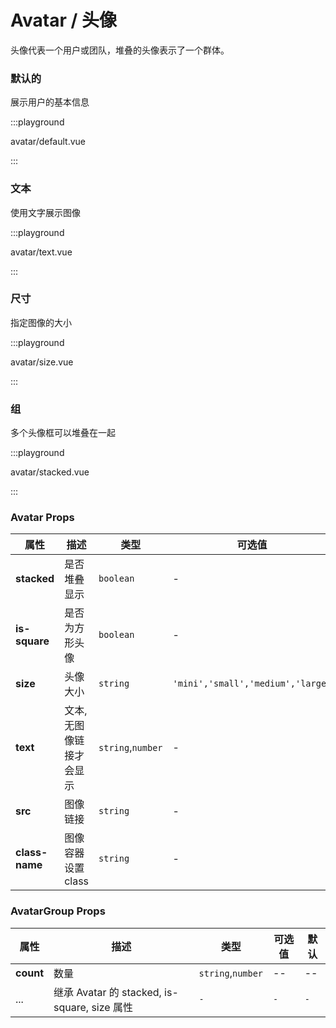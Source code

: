 # Avatar / 头像

头像代表一个用户或团队，堆叠的头像表示了一个群体。

### 默认的

展示用户的基本信息

:::playground

avatar/default.vue

:::

### 文本

使用文字展示图像

:::playground

avatar/text.vue

:::

### 尺寸

指定图像的大小

:::playground

avatar/size.vue

:::

### 组

多个头像框可以堆叠在一起

:::playground

avatar/stacked.vue

:::

### Avatar Props

| 属性           | 描述                    | 类型              | 可选值                            | 默认     |
| -------------- | ----------------------- | ----------------- | --------------------------------- | -------- |
| **stacked**    | 是否堆叠显示            | `boolean`         | -                                 | `false`  |
| **is-square**  | 是否为方形头像          | `boolean`         | -                                 | `false`  |
| **size**       | 头像大小                | `string`          | `'mini','small','medium','large'` | `medium` |
| **text**       | 文本,无图像链接才会显示 | `string`,`number` | -                                 | `-`      |
| **src**        | 图像链接                | `string`          | -                                 | `-`      |
| **class-name** | 图像容器设置 class      | `string`          | -                                 | `-`      |

### AvatarGroup Props

| 属性      | 描述                                       | 类型              | 可选值 | 默认 |
| --------- | ------------------------------------------ | ----------------- | ------ | ---- |
| **count** | 数量                                       | `string`,`number` | --     | --   |
| ...       | 继承 Avatar 的 stacked, is-square, size 属性 | `-`               | `-`    | `-`  |
